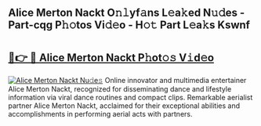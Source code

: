 ## Alice Merton Nackt O𝚗𝚕yf𝚊ns L𝚎a𝚔ed N𝚞𝚍es - Part-cqg P𝚑𝚘tos Vi𝚍𝚎o - H𝚘𝚝 Part L𝚎a𝚔s Kswnf

# <h2><a href="http://kf61bi.oniu.top/?m=Alice+Merton+Nackt">🔗👉 🔴 Alice Merton Nackt P𝚑ot𝚘𝚜 V𝚒d𝚎o</a></h2>

[![Alice Merton Nackt Nu𝚍e𝚜](https://i.imgur.com/0qMVB7G.gif)](http://kf61bi.oniu.top/?m=Alice+Merton+Nackt)
Online innovator and multimedia entertainer Alice Merton Nackt, recognized for disseminating dance and lifestyle information via viral dance routines and compact clips. Remarkable aerialist partner Alice Merton Nackt, acclaimed for their exceptional abilities and accomplishments in performing aerial acts with partners.  
